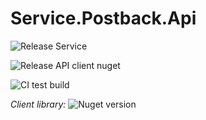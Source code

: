 # Service.Postback.Api

![Release Service](https://github.com/MyJetMarketingBox/MarketingBox.PostbackApi/workflows/Release%20Service/badge.svg)

![Release API client nuget](https://github.com/MyJetMarketingBox/MarketingBox.PostbackApi/workflows/Release%20API%20client%20nuget/badge.svg)

![CI test build](https://github.com/MyJetMarketingBox/MarketingBox.PostbackApi/workflows/CI%20test%20build/badge.svg)

*Client library:* ![Nuget version](https://img.shields.io/nuget/v/MarketingBox.Postback.Api.Client?label=MarketingBox.Postback.Api.Client&style=social)

